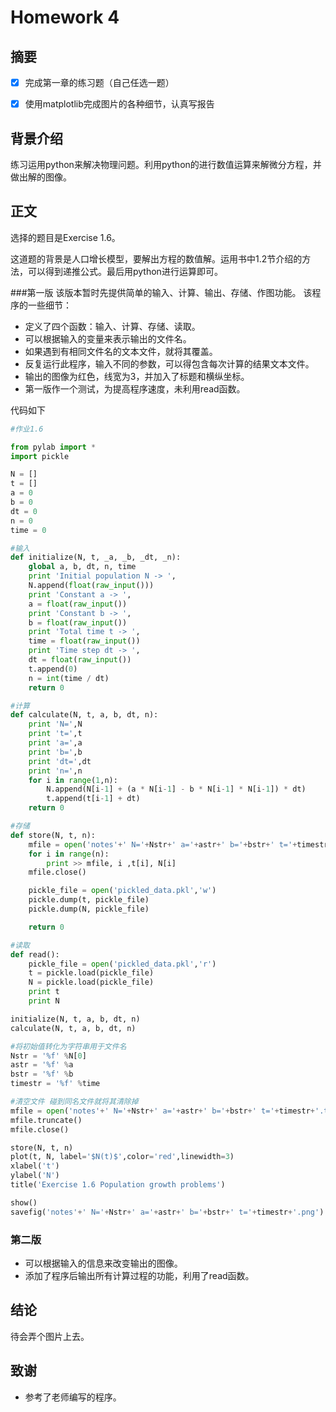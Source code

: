 # Homework 4

## 摘要

- [x] 完成第一章的练习题（自己任选一题）
- [x] 使用matplotlib完成图片的各种细节，认真写报告


## 背景介绍

练习运用python来解决物理问题。利用python的进行数值运算来解微分方程，并做出解的图像。

## 正文

选择的题目是Exercise 1.6。

这道题的背景是人口增长模型，要解出方程的数值解。运用书中1.2节介绍的方法，可以得到递推公式。最后用python进行运算即可。

###第一版
该版本暂时先提供简单的输入、计算、输出、存储、作图功能。
该程序的一些细节：
* 定义了四个函数：输入、计算、存储、读取。
* 可以根据输入的变量来表示输出的文件名。
* 如果遇到有相同文件名的文本文件，就将其覆盖。
* 反复运行此程序，输入不同的参数，可以得包含每次计算的结果文本文件。
* 输出的图像为红色，线宽为3，并加入了标题和横纵坐标。
* 第一版作一个测试，为提高程序速度，未利用read函数。

代码如下
```python
#作业1.6

from pylab import *
import pickle

N = []
t = []
a = 0
b = 0
dt = 0
n = 0
time = 0

#输入
def initialize(N, t, _a, _b, _dt, _n):
    global a, b, dt, n, time
    print 'Initial population N -> ',
    N.append(float(raw_input()))
    print 'Constant a -> ',
    a = float(raw_input())
    print 'Constant b -> ',
    b = float(raw_input())
    print 'Total time t -> ',
    time = float(raw_input())
    print 'Time step dt -> ',
    dt = float(raw_input())
    t.append(0)
    n = int(time / dt)
    return 0

#计算
def calculate(N, t, a, b, dt, n):
    print 'N=',N
    print 't=',t
    print 'a=',a
    print 'b=',b
    print 'dt=',dt
    print 'n=',n
    for i in range(1,n):
        N.append(N[i-1] + (a * N[i-1] - b * N[i-1] * N[i-1]) * dt)
        t.append(t[i-1] + dt)
    return 0

#存储
def store(N, t, n):
    mfile = open('notes'+' N='+Nstr+' a='+astr+' b='+bstr+' t='+timestr+'.txt','a')
    for i in range(n):
        print >> mfile, i ,t[i], N[i]
    mfile.close()

    pickle_file = open('pickled_data.pkl','w')
    pickle.dump(t, pickle_file)
    pickle.dump(N, pickle_file)

    return 0

#读取
def read():
    pickle_file = open('pickled_data.pkl','r')
    t = pickle.load(pickle_file)
    N = pickle.load(pickle_file)
    print t
    print N

initialize(N, t, a, b, dt, n)
calculate(N, t, a, b, dt, n)

#将初始值转化为字符串用于文件名
Nstr = '%f' %N[0]
astr = '%f' %a
bstr = '%f' %b
timestr = '%f' %time

#清空文件 碰到同名文件就将其清除掉
mfile = open('notes'+' N='+Nstr+' a='+astr+' b='+bstr+' t='+timestr+'.txt','a')
mfile.truncate()
mfile.close()

store(N, t, n)
plot(t, N, label='$N(t)$',color='red',linewidth=3)
xlabel('t')
ylabel('N')
title('Exercise 1.6 Population growth problems')

show()
savefig('notes'+' N='+Nstr+' a='+astr+' b='+bstr+' t='+timestr+'.png')
```

### 第二版
* 可以根据输入的信息来改变输出的图像。
* 添加了程序后输出所有计算过程的功能，利用了read函数。


## 结论

待会弄个图片上去。

## 致谢

* 参考了老师编写的程序。
